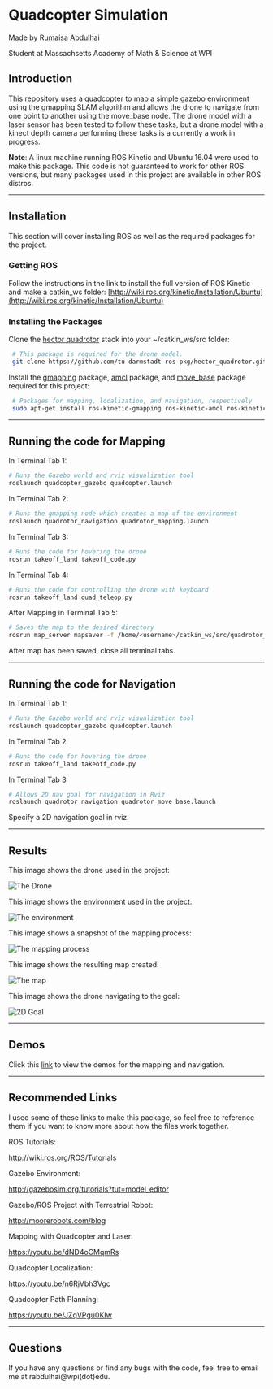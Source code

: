 # Quadcopter Simulation

Made by Rumaisa Abdulhai

Student at Massachsetts Academy of Math & Science at WPI

## Introduction

This repository uses a quadcopter to map a simple gazebo environment using the gmapping SLAM algorithm and allows the drone to navigate from one point to another using the move_base node. The drone model with a laser sensor has been tested to follow these tasks, but a drone model with a kinect depth camera performing these tasks is a currently a work in progress.

**Note**: A linux machine running ROS Kinetic and Ubuntu 16.04 were used to make this package. This code is not guaranteed to work for other ROS versions, but many packages used in this project are available in other ROS distros.

---
## Installation

This section will cover installing ROS as well as the required packages for the project.

### Getting ROS

Follow the instructions in the link to install the full version of ROS Kinetic and make a catkin_ws folder:
[http://wiki.ros.org/kinetic/Installation/Ubuntu](http://wiki.ros.org/kinetic/Installation/Ubuntu)

### Installing the Packages

Clone the [hector quadrotor](http://wiki.ros.org/hector_quadrotor) stack into your ~/catkin_ws/src folder:

```bash
 # This package is required for the drone model.
 git clone https://github.com/tu-darmstadt-ros-pkg/hector_quadrotor.git
```

Install the [gmapping](http://wiki.ros.org/gmapping) package, [amcl](http://wiki.ros.org/amcl) package, and [move_base](http://wiki.ros.org/move_base) package required for this project:

```bash
 # Packages for mapping, localization, and navigation, respectively
 sudo apt-get install ros-kinetic-gmapping ros-kinetic-amcl ros-kinetic-move-base
```

---

## Running the code for Mapping

In Terminal Tab 1:

```bash
# Runs the Gazebo world and rviz visualization tool
roslaunch quadcopter_gazebo quadcopter.launch
```

In Terminal Tab 2:

```bash
# Runs the gmapping node which creates a map of the environment
roslaunch quadrotor_navigation quadrotor_mapping.launch
```

In Terminal Tab 3:

```bash
# Runs the code for hovering the drone
rosrun takeoff_land takeoff_code.py
```

In Terminal Tab 4:

```bash
# Runs the code for controlling the drone with keyboard
rosrun takeoff_land quad_teleop.py
```

After Mapping in Terminal Tab 5:

```bash
# Saves the map to the desired directory
rosrun map_server mapsaver -f /home/<username>/catkin_ws/src/quadrotor_navigation/maps/new_map
```

After map has been saved, close all terminal tabs.

---

## Running the code for Navigation

In Terminal Tab 1:

```bash
# Runs the Gazebo world and rviz visualization tool
roslaunch quadcopter_gazebo quadcopter.launch
```


In Terminal Tab 2
```bash
# Runs the code for hovering the drone
rosrun takeoff_land takeoff_code.py
```

In Terminal Tab 3
```bash
# Allows 2D nav goal for navigation in Rviz
roslaunch quadrotor_navigation quadrotor_move_base.launch
```

Specify a 2D navigation goal in rviz.

---

## Results

This image shows the drone used in the project:

![The Drone](/images/Drone1.png)

This image shows the environment used in the project:

![The environment](/images/Environment1.png)

This image shows a snapshot of the mapping process:

![The mapping process](/images/MapMiddle.png)

This image shows the resulting map created:

![The map](/images/new_map.png)

This image shows the drone navigating to the goal:

![2D Goal](/images/2DGoal.png)

---

## Demos

Click this [link](https://drive.google.com/open?id=1zvveXdScOxd2hiGnyvaLpDm5zXCi5mQ_) to view the demos for the mapping and navigation.

---

## Recommended Links

I used some of these links to make this package, so feel free to reference them if you want to know more about how the files work together.

ROS Tutorials:

http://wiki.ros.org/ROS/Tutorials

Gazebo Environment:

http://gazebosim.org/tutorials?tut=model_editor

Gazebo/ROS Project with Terrestrial Robot:

http://moorerobots.com/blog

Mapping with Quadcopter and Laser:

https://youtu.be/dND4oCMqmRs

Quadcopter Localization:

https://youtu.be/n6RjVbh3Vgc

Quadcopter Path Planning:

https://youtu.be/JZqVPgu0KIw

---

## Questions

If you have any questions or find any bugs with the code, feel free to email me at rabdulhai@wpi(dot)edu.
